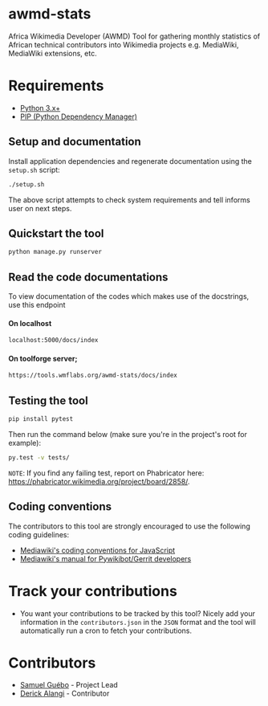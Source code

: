 # awmd-stats

Africa Wikimedia Developer (AWMD) Tool for gathering monthly statistics of African technical contributors into Wikimedia projects e.g. MediaWiki, MediaWiki extensions, etc.


# Requirements

* [Python 3.x+](https://www.python.org/downloads/)
* [PIP (Python Dependency Manager)](https://pip.pypa.io/en/stable/installing/)

## Setup and documentation

Install application dependencies and regenerate documentation using the `setup.sh` script:
```bash
./setup.sh
```
The above script attempts to check system requirements and tell informs user on next steps.

## Quickstart the tool
```bash
python manage.py runserver
```

## Read the code documentations
To view documentation of the codes which makes use of the docstrings, use this endpoint
#### On localhost
```bash
localhost:5000/docs/index
```

#### On toolforge server;
```bash
https://tools.wmflabs.org/awmd-stats/docs/index
```

## Testing the tool
```bash
pip install pytest
```

Then run the command below (make sure you're in the project's root for example):
```bash
py.test -v tests/
```

`NOTE`: If you find any failing test, report on Phabricator here: https://phabricator.wikimedia.org/project/board/2858/.

## Coding conventions
The contributors to this tool are strongly encouraged to use the following coding guidelines:

* [Mediawiki's coding conventions for JavaScript](https://www.mediawiki.org/wiki/Manual:Coding_conventions/JavaScript)
* [Mediawiki's manual for Pywikibot/Gerrit developers](https://www.mediawiki.org/wiki/Manual:Pywikibot/Development/Guidelines#Making_a_patch)


# Track your contributions

* You want your contributions to be tracked by this tool? Nicely add your information in the `contributors.json` in the `JSON` format and the tool will automatically run a cron to fetch your contributions.


# Contributors

* [Samuel Guébo](https://github.com/samuelguebo) - Project Lead
* [Derick Alangi](https://github.com/ch3nkula) - Contributor
